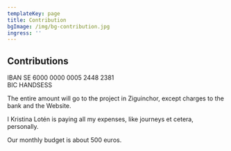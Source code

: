 ```yaml
---
templateKey: page
title: Contribution
bgImage: /img/bg-contribution.jpg
ingress: ''
---
```

## Contributions

IBAN SE 6000 0000 0005 2448 2381\
BIC HANDSESS

The entire amount will go to the project in Ziguinchor, except charges to the bank and the Website.  

I Kristina Lotén is paying all my expenses, like journeys et cetera, personally.

Our monthly budget is about 500 euros.
